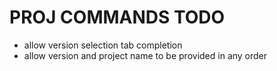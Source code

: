 # PROJ COMMANDS TODO

- allow version selection tab completion
- allow version and project name to be provided in any order
